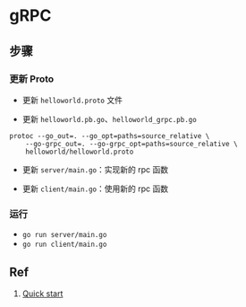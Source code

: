 # gRPC

## 步骤

### 更新 Proto

- 更新 `helloworld.proto` 文件

- 更新 `helloworld.pb.go`、`helloworld_grpc.pb.go`
```shell
protoc --go_out=. --go_opt=paths=source_relative \
    --go-grpc_out=. --go-grpc_opt=paths=source_relative \
    helloworld/helloworld.proto
```

- 更新 `server/main.go`：实现新的 rpc 函数

- 更新 `client/main.go`：使用新的 rpc 函数

### 运行

- `go run server/main.go`
- `go run client/main.go`


## Ref
1. [Quick start](https://grpc.io/docs/languages/go/quickstart/)

